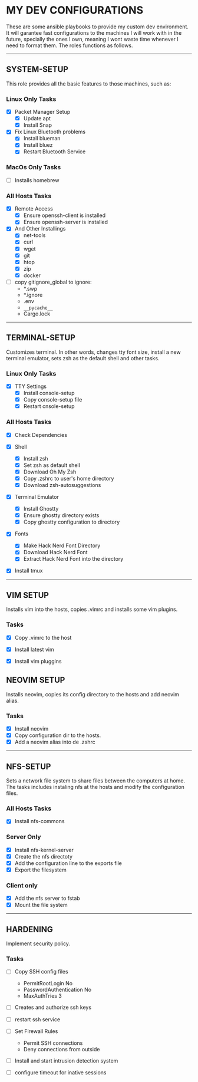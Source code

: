 # MY DEV CONFIGURATIONS


These are some ansible playbooks to provide my custom dev environment. It will
garantee fast configurations to the machines I will work with in the future,
specially the ones I own, meaning I wont waste time whenever I need to format
them. The roles functions as follows.

___
## SYSTEM-SETUP

This role provides all the basic features to those machines, such as:

### Linux Only Tasks

- [x] Packet Manager Setup
    - [x] Update apt
    - [x] Install Snap

- [x] Fix Linux Bluetooth problems
    - [x] Install blueman
    - [x] Install bluez
    - [x] Restart Bluetooth Service

### MacOs Only Tasks

- [ ] Installs homebrew

### All Hosts Tasks

- [x] Remote Access
    - [x] Ensure openssh-client is installed
    - [x] Ensure openssh-server is installed

- [x] And Other Installings
    - [x] net-tools
    - [x] curl
    - [x] wget
    - [x] git
    - [x] htop
    - [x] zip
    - [x] docker

- [ ] copy gitignore_global to ignore:
    - *.swp
    - *.ignore
    - .env
    - `__pycache__`
    - Cargo.lock

___
## TERMINAL-SETUP

Customizes terminal. In other words, changes tty font size, install a new
terminal emulator, sets zsh as the default shell and other tasks.

### Linux Only Tasks

- [x] TTY Settings
    - [x] Install console-setup
    - [x] Copy console-setup file
    - [x] Restart cnsole-setup

### All Hosts Tasks

- [x] Check Dependencies

- [x] Shell
    - [x] Install zsh
    - [x] Set zsh as default shell
   - [x] Download Oh My Zsh
    - [x] Copy .zshrc to user's home directory
    - [x] Download zsh-autosuggestions

- [x] Terminal Emulator
    - [x] Install Ghostty
    - [x] Ensure ghostty directory exists
    - [x] Copy ghostty configuration to directory
    
- [x] Fonts
    - [x] Make Hack Nerd Font Directory
    - [x] Download Hack Nerd Font
    - [x] Extract Hack Nerd Font into the directory

- [x] Install tmux

___
## VIM SETUP

Installs vim into the hosts, copies .vimrc and installs some vim plugins.

### Tasks

- [x] Copy .vimrc to the host
- [x] Install latest vim
- [x] Install vim pluggins


## NEOVIM SETUP

Installs neovim, copies its config directory to the hosts and add neovim alias.

### Tasks

- [x] Install neovim
- [x] Copy configuration dir to the hosts.
- [x] Add a neovim alias into de .zshrc

___
## NFS-SETUP

Sets a network file system to share files between the computers at home. The
tasks includes instaling nfs at the hosts and modify the configuration files.

### All Hosts Tasks

- [x] Install nfs-commons

### Server Only

- [x] Install nfs-kernel-server
- [x] Create the nfs directoty
- [x] Add the configuration line to the exports file
- [x] Export the filesystem

### Client only

- [x] Add the nfs server to fstab
- [x] Mount the file system

___ 
## HARDENING

Implement security policy.

### Tasks

- [ ] Copy SSH config files
    - PermitRootLogin No
    - PasswordAuthentication No
    - MaxAuthTries 3

- [ ] Creates and authorize ssh keys
- [ ] restart ssh service

- [ ] Set Firewall Rules
    - Permit SSH connections
    - Deny connections from outside

- [ ] Install and start intrusion detection system
- [ ] configure timeout for inative sessions
